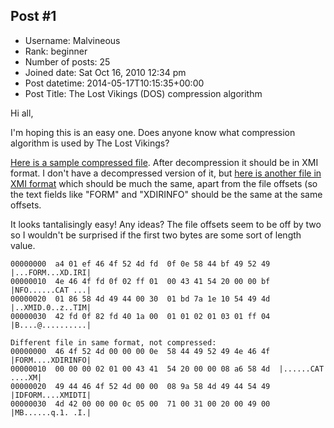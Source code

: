 ## Post #1
- Username: Malvineous
- Rank: beginner
- Number of posts: 25
- Joined date: Sat Oct 16, 2010 12:34 pm
- Post datetime: 2014-05-17T10:15:35+00:00
- Post Title: The Lost Vikings (DOS) compression algorithm

Hi all,

I'm hoping this is an easy one.  Does anyone know what compression algorithm is used by The Lost Vikings?

[Here is a sample compressed file](http://www.shikadi.net/files/games/lost-vikings/lostvikings-535.z).  After decompression it should be in XMI format.  I don't have a decompressed version of it, but [here is another file in XMI format](http://www.shikadi.net/files/games/lost-vikings/example.xmi) which should be much the same, apart from the file offsets (so the text fields like "FORM" and "XDIRINFO" should be the same at the same offsets.

It looks tantalisingly easy!  Any ideas?  The file offsets seem to be off by two so I wouldn't be surprised if the first two bytes are some sort of length value.

```
00000000  a4 01 ef 46 4f 52 4d fd  0f 0e 58 44 bf 49 52 49  |...FORM...XD.IRI|
00000010  4e 46 4f fd 0f 02 ff 01  00 43 41 54 20 00 00 bf  |NFO......CAT ...|
00000020  01 86 58 4d 49 44 00 30  01 bd 7a 1e 10 54 49 4d  |..XMID.0..z..TIM|
00000030  42 fd 0f 82 fd 40 1a 00  01 01 02 01 03 01 ff 04  |B....@..........|

Different file in same format, not compressed:
00000000  46 4f 52 4d 00 00 00 0e  58 44 49 52 49 4e 46 4f  |FORM....XDIRINFO|
00000010  00 00 00 02 01 00 43 41  54 20 00 00 08 a6 58 4d  |......CAT ....XM|
00000020  49 44 46 4f 52 4d 00 00  08 9a 58 4d 49 44 54 49  |IDFORM....XMIDTI|
00000030  4d 42 00 00 00 0c 05 00  71 00 31 00 20 00 49 00  |MB......q.1. .I.|

```
